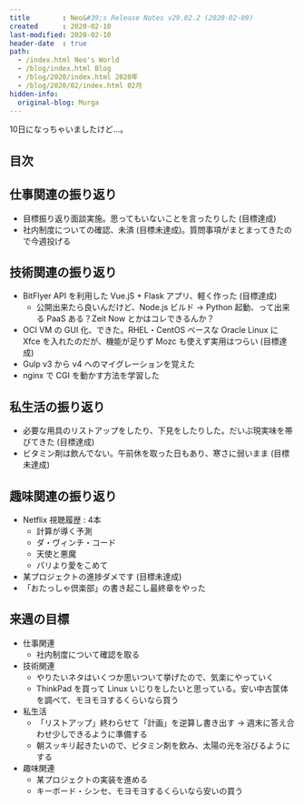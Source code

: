 ```yaml
---
title        : Neo&#39;s Release Notes v29.02.2 (2020-02-09)
created      : 2020-02-10
last-modified: 2020-02-10
header-date  : true
path:
  - /index.html Neo's World
  - /blog/index.html Blog
  - /blog/2020/index.html 2020年
  - /blog/2020/02/index.html 02月
hidden-info:
  original-blog: Murga
---
```


10日になっちゃいましたけど…。

## 目次

## 仕事関連の振り返り

- 目標振り返り面談実施。思ってもいないことを言ったりした (目標達成)
- 社内制度についての確認、未済 (目標未達成)。質問事項がまとまってきたので今週投げる

## 技術関連の振り返り

- BitFlyer API を利用した Vue.jS + Flask アプリ、軽く作った (目標達成)
  - 公開出来たら良いんだけど、Node.js ビルド → Python 起動、って出来る PaaS ある？Zeit Now とかはコレできるんか？
- OCI VM の GUI 化、できた。RHEL・CentOS ベースな Oracle Linux に Xfce を入れたのだが、機能が足りず Mozc も使えず実用はつらい (目標達成)
- Gulp v3 から v4 へのマイグレーションを覚えた
- nginx で CGI を動かす方法を学習した

## 私生活の振り返り

- 必要な用具のリストアップをしたり、下見をしたりした。だいぶ現実味を帯びてきた (目標達成)
- ビタミン剤は飲んでない。午前休を取った日もあり、寒さに弱いまま (目標未達成)

## 趣味関連の振り返り

- Netflix 視聴履歴 : 4本
  - 計算が導く予測
  - ダ・ヴィンチ・コード
  - 天使と悪魔
  - パリより愛をこめて
- 某プロジェクトの進捗ダメです (目標未達成)
- 「おたっしゃ倶楽部」の書き起こし最終章をやった

## 来週の目標

- 仕事関連
  - 社内制度について確認を取る
- 技術関連
  - やりたいネタはいくつか思いついて挙げたので、気楽にやっていく
  - ThinkPad を買って Linux いじりをしたいと思っている。安い中古筐体を調べて、モヨモヨするくらいなら買う
- 私生活
  - 「リストアップ」終わらせて「計画」を逆算し書き出す → 週末に答え合わせ少しできるように準備する
  - 朝スッキリ起きたいので、ビタミン剤を飲み、太陽の光を浴びるようにする
- 趣味関連
  - 某プロジェクトの実装を進める
  - キーボード・シンセ、モヨモヨするくらいなら安いの買う
